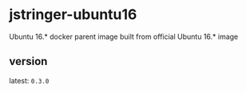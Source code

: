 jstringer-ubuntu16
================================================================================

Ubuntu 16.* docker parent image built from official Ubuntu 16.* image

## version

latest: `0.3.0`

